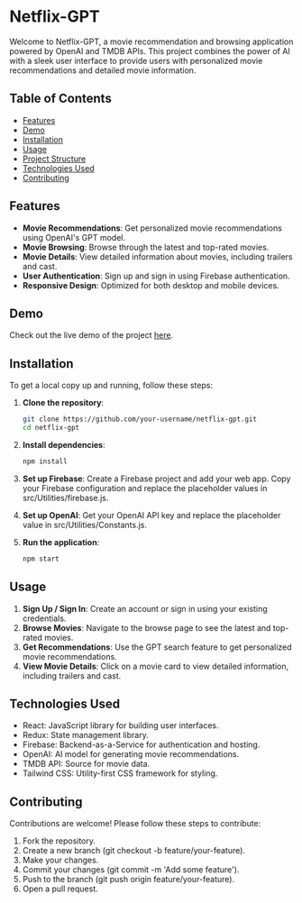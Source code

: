 # Netflix-GPT

Welcome to Netflix-GPT, a movie recommendation and browsing application powered by OpenAI and TMDB APIs. This project combines the power of AI with a sleek user interface to provide users with personalized movie recommendations and detailed movie information.

## Table of Contents

- [Features](#features)
- [Demo](#demo)
- [Installation](#installation)
- [Usage](#usage)
- [Project Structure](#project-structure)
- [Technologies Used](#technologies-used)
- [Contributing](#contributing)

## Features

- **Movie Recommendations**: Get personalized movie recommendations using OpenAI's GPT model.
- **Movie Browsing**: Browse through the latest and top-rated movies.
- **Movie Details**: View detailed information about movies, including trailers and cast.
- **User Authentication**: Sign up and sign in using Firebase authentication.
- **Responsive Design**: Optimized for both desktop and mobile devices.

## Demo

Check out the live demo of the project [here](https://your-live-demo-link.com).

## Installation

To get a local copy up and running, follow these steps:

1. **Clone the repository**:
   ```sh
   git clone https://github.com/your-username/netflix-gpt.git
   cd netflix-gpt

2. **Install dependencies**:
    ```sh
    npm install

3. **Set up Firebase**:
    Create a Firebase project and add your web app.
    Copy your Firebase configuration and replace the placeholder values in src/Utilities/firebase.js.

4. **Set up OpenAI**:
    Get your OpenAI API key and replace the placeholder value in src/Utilities/Constants.js.

5. **Run the application**:
    ```sh
    npm start

## Usage

1. **Sign Up / Sign In**:  Create an account or sign in using your existing credentials.
2. **Browse Movies**: Navigate to the browse page to see the latest and top-rated movies.
3. **Get Recommendations**: Use the GPT search feature to get personalized movie recommendations.
4. **View Movie Details**: Click on a movie card to view detailed information, including trailers and cast.

## Technologies Used

- React: JavaScript library for building user interfaces.
- Redux: State management library.
- Firebase: Backend-as-a-Service for authentication and hosting.
- OpenAI: AI model for generating movie recommendations.
- TMDB API: Source for movie data.
- Tailwind CSS: Utility-first CSS framework for styling.

## Contributing

Contributions are welcome! Please follow these steps to contribute:

1. Fork the repository.
2. Create a new branch (git checkout -b feature/your-feature).
3. Make your changes.
4. Commit your changes (git commit -m 'Add some feature').
5. Push to the branch (git push origin feature/your-feature).
6. Open a pull request.



